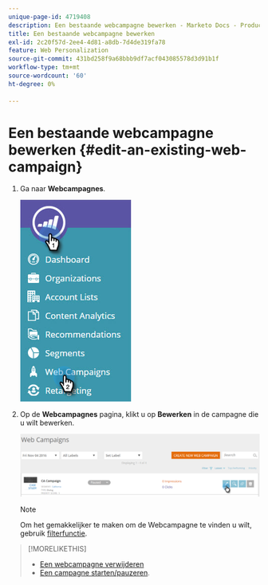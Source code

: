 ```yaml
---
unique-page-id: 4719408
description: Een bestaande webcampagne bewerken - Marketo Docs - Productdocumentatie
title: Een bestaande webcampagne bewerken
exl-id: 2c20f57d-2ee4-4d81-a8db-7d4de319fa78
feature: Web Personalization
source-git-commit: 431bd258f9a68bbb9df7acf043085578d3d91b1f
workflow-type: tm+mt
source-wordcount: '60'
ht-degree: 0%

---
```


# Een bestaande webcampagne bewerken {#edit-an-existing-web-campaign}

1. Ga naar **Webcampagnes**.

   ![](assets/image2016-8-18-16-3a15-3a14.png)

1. Op de **Webcampagnes** pagina, klikt u op **Bewerken** in de campagne die u wilt bewerken.

   ![](assets/web-campaigns-1-edit-hand.png)

   >[!NOTE]
   >
   >Om het gemakkelijker te maken om de Webcampagne te vinden u wilt, gebruik [filterfunctie](/help/marketo/product-docs/web-personalization/working-with-web-campaigns/filter-web-campaigns.md).

>[!MORELIKETHIS]
>
>* [Een webcampagne verwijderen](/help/marketo/product-docs/web-personalization/working-with-web-campaigns/delete-a-web-campaign.md)
>* [Een campagne starten/pauzeren](/help/marketo/product-docs/web-personalization/working-with-web-campaigns/launch-pause-a-web-campaign.md).
